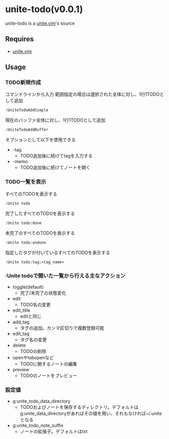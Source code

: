 # unite-todo(v0.0.1)
unite-todo is a [unite.vim](https://github.com/Shougo/unite.vim)'s source

## Requires
* [unite.vim](https://github.com/Shougo/unite.vim)

## Usage
### TODO新規作成
コマンドラインから入力
範囲指定の場合は選択された全体に対し、1行1TODOとして追加

    :UniteTodoAddSimple

現在のバッファ全体に対し、1行1TODOとして追加

    :UniteTodoAddBuffer

オプションとして以下を使用できる
* -tag
    * TODO追加後に続けてtagを入力する
* -memo
    * TODO追加後に続けてノートを開く

### TODO一覧を表示
すべてのTODOを表示する

    :Unite todo

完了したすべてのTODOを表示する

    :Unite todo:done

未完了のすべてのTODOを表示する

    :Unite todo:undone

指定したタグが付いているすべてのTODOを表示する

    :Unite todo:tag:<tag_name>

### :Unite todoで開いた一覧から行える主なアクション
* toggle(default)
    * 完了/未完了の状態変化
* edit
    * TODO名の変更
* edit_title
    * editと同じ
* add_tag
    * タグの追加。カンマ区切りで複数登録可能
* edit_tag
    * タグ名の変更
* delete
    * TODOの削除
* openやtabopenなど
    * TODOに関するノートの編集
* preview
    * TODOのノートをプレビュー

### 設定値
* g:unite_todo_data_directory
    * TODOおよびノートを保存するディレクトリ。デフォルトはg:unite_data_directoryがあればその値を用い、それもなければ~/.uniteとなる
* g:unite_todo_note_suffix
    * ノートの拡張子。デフォルトはtxt
